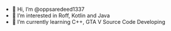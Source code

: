 - 👋 Hi, I’m @oppsaredeed1337
- 👀 I’m interested in Roff, Kotlin and Java
- 🌱 I’m currently learning C++, GTA V Source Code Developing
